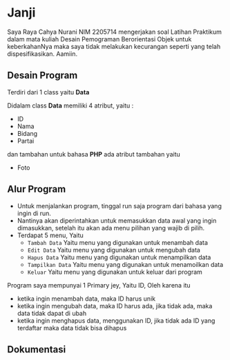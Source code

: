 # Janji
Saya Raya Cahya Nurani NIM 2205714 mengerjakan soal Latihan Praktikum dalam mata kuliah Desain Pemograman Berorientasi Objek untuk keberkahanNya maka saya tidak melakukan kecurangan seperti yang telah dispesifikasikan. Aamiin.

## Desain Program

Terdiri dari 1 class yaitu **Data**

Didalam class **Data** memiliki 4 atribut, yaitu :
* ID
* Nama
* Bidang
* Partai

dan tambahan untuk bahasa **PHP** ada atribut tambahan yaitu
* Foto

## Alur Program
- Untuk menjalankan program, tinggal run saja program dari bahasa yang ingin di run.
- Nantinya akan diperintahkan untuk memasukkan data awal yang ingin dimasukkan, setelah itu akan ada menu pilihan yang wajib di pilih.
- Terdapat 5 menu, Yaitu
  * `Tambah Data` Yaitu menu yang digunakan untuk menambah data
  * `Edit Data` Yaitu menu yang digunakan untuk mengubah data
  * `Hapus Data` Yaitu menu yang digunakan untuk menampilkan data
  * `Tampilkan Data` Yaitu menu yang digunakan untuk menamoilkan data
  * `Keluar` Yaitu menu yang digunakan untuk keluar dari program

Program saya mempunyai 1 Primary jey, Yaitu ID, Oleh karena itu
* ketika ingin menambah data, maka ID harus unik
* ketika ingin mengubah data, maka ID harus ada, jika tidak ada, maka data tidak dapat di ubah
* ketika ingin menghapus data, menggunakan ID, jika tidak ada ID yang terdaftar maka data tidak bisa dihapus

## Dokumentasi
